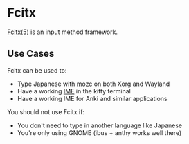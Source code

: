 # Fcitx

[Fcitx(5)][fcitx] is an input method framework.

## Use Cases

Fcitx can be used to:

- Type Japanese with [mozc][mozc] on both Xorg and Wayland
- Have a working [IME][ime] in the kitty terminal
- Have a working IME for Anki and similar applications

You should not use Fcitx if:

- You don't need to type in another language like Japanese
- You're only using GNOME (ibus + anthy works well there)

[fcitx]: https://github.com/fcitx/fcitx5
[mozc]: https://wiki.archlinux.org/title/Mozc
[ime]: https://wiki.archlinux.org/title/Input_method
